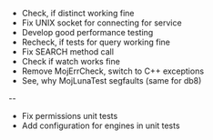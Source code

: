 * Check, if distinct working fine
* Fix UNIX socket for connecting for service
* Develop good performance testing
* Recheck, if tests for query working fine
* Fix SEARCH method call
* Check if watch works fine
* Remove MojErrCheck, switch to C++ exceptions
* See, why MojLunaTest segfaults (same for db8)

--
* Fix permissions unit tests
* Add configuration for engines in unit tests

